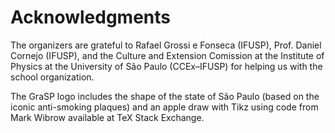 # Acknowledgments 

The organizers are grateful to Rafael Grossi e Fonseca (IFUSP), Prof. Daniel Cornejo (IFUSP), and the Culture and Extension Comission at the Institute of Physics at the University of São Paulo (CCEx–IFUSP) for helping us with the school organization.

The GraSP logo includes the shape of the state of São Paulo (based on the iconic anti-smoking plaques) and an apple draw with Tikz using code from Mark Wibrow available at TeX Stack Exchange.
